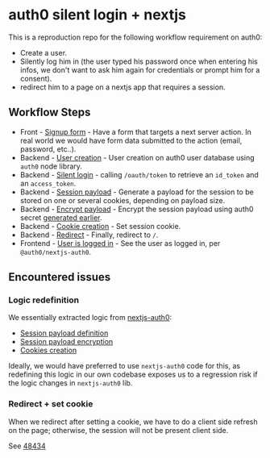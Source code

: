 # auth0 silent login + nextjs

This is a reproduction repo for the following workflow requirement on auth0:

- Create a user.
- Silently log him in (the user typed his password once when entering his infos, we don't want to ask him again for credentials or prompt him for a consent).
- redirect him to a page on a nextjs app that requires a session.

## Workflow Steps

- Front - [Signup form](./src/app/page.tsx) - Have a form that targets a next server action. In real world we would have form data submitted to the action (email, password, etc..).
- Backend - [User creation](./src/server/auth0/create-user.ts) - User creation on auth0 user database using `auth0` node library.
- Backend - [Silent login](./src/server/auth0/silent-login.ts) - calling `/oauth/token` to retrieve an `id_token` and an `access_token`.
- Backend - [Session payload](./src/server/auth0/nextjs/get-session-payload.ts) - Generate a payload for the session to be stored on one or several cookies, depending on payload size.
- Backend - [Encrypt payload](./src/server/auth0/nextjs/encrypt.ts) - Encrypt the session payload using auth0 secret [generated earlier](https://github.com/auth0/nextjs-auth0?tab=readme-ov-file#getting-started).
- Backend - [Cookie creation](./src/server/auth0/nextjs/set-session-cookie.ts) - Set session cookie.
- Backend - [Redirect](./src/app/_server/create-user-and-silent-login.action.ts) - Finally, redirect to `/`.
- Frontend - [User is logged in](./src/app/_client/User.tsx) - See the user as logged in, per `@auth0/nextjs-auth0`.

## Encountered issues

### Logic redefinition

We essentially extracted logic from [nextjs-auth0](https://github.com/auth0/nextjs-auth0/blob/951a24864c61eec98702f91eb7784555d54916da/src/auth0-session/session/stateless-session.ts#L127):

- [Session payload definition](./src/server/auth0/nextjs/get-session-payload.ts)
- [Session payload encryption](./src/server/auth0/nextjs/encrypt.ts)
- [Cookies creation](./src/server/auth0/nextjs/set-session-cookie.ts)

Ideally, we would have preferred to use `nextjs-auth0` code for this, as redefining this logic in our own codebase exposes us to a regression risk if the logic changes in `nextjs-auth0` lib.

### Redirect + set cookie

When we redirect after setting a cookie, we have to do a client side refresh on the page; otherwise, the session will not be present client side.

See [48434](https://github.com/vercel/next.js/discussions/48434#discussioncomment-9216776)
